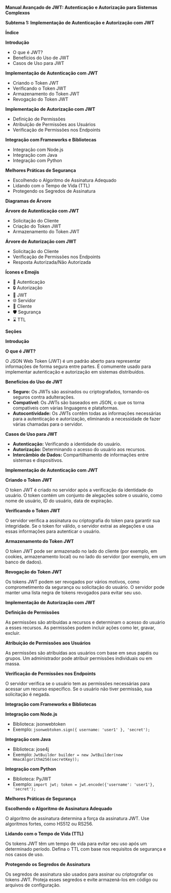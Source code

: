 **Manual Avançado de JWT: Autenticação e Autorização para Sistemas Complexos**

**Subtema 1: Implementação de Autenticação e Autorização com JWT**

**Índice**

**Introdução**

* O que é JWT?
* Benefícios do Uso de JWT
* Casos de Uso para JWT

**Implementação de Autenticação com JWT**

* Criando o Token JWT
* Verificando o Token JWT
* Armazenamento do Token JWT
* Revogação do Token JWT

**Implementação de Autorização com JWT**

* Definição de Permissões
* Atribuição de Permissões aos Usuários
* Verificação de Permissões nos Endpoints

**Integração com Frameworks e Bibliotecas**

* Integração com Node.js
* Integração com Java
* Integração com Python

**Melhores Práticas de Segurança**

* Escolhendo o Algoritmo de Assinatura Adequado
* Lidando com o Tempo de Vida (TTL)
* Protegendo os Segredos de Assinatura

**Diagramas de Árvore**

**Árvore de Autenticação com JWT**

* Solicitação do Cliente
* Criação do Token JWT
* Armazenamento do Token JWT

**Árvore de Autorização com JWT**

* Solicitação do Cliente
* Verificação de Permissões nos Endpoints
* Resposta Autorizada/Não Autorizada

**Ícones e Emojis**

* 🔑 Autenticação
* 🔒 Autorização
* 📝 JWT
* 🌐 Servidor
* 📱 Cliente
* 🛡️ Segurança
* ⌛ TTL

**Seções**

**Introdução**

**O que é JWT?**

O JSON Web Token (JWT) é um padrão aberto para representar informações de forma segura entre partes. É comumente usado para implementar autenticação e autorização em sistemas distribuídos.

**Benefícios do Uso de JWT**

* **Seguro:** Os JWTs são assinados ou criptografados, tornando-os seguros contra adulterações.
* **Compatível:** Os JWTs são baseados em JSON, o que os torna compatíveis com várias linguagens e plataformas.
* **Autocontividade:** Os JWTs contêm todas as informações necessárias para a autenticação e autorização, eliminando a necessidade de fazer várias chamadas para o servidor.

**Casos de Uso para JWT**

* **Autenticação:** Verificando a identidade do usuário.
* **Autorização:** Determinando o acesso do usuário aos recursos.
* **Intercâmbio de Dados:** Compartilhamento de informações entre sistemas e dispositivos.

**Implementação de Autenticação com JWT**

**Criando o Token JWT**

O token JWT é criado no servidor após a verificação da identidade do usuário. O token contém um conjunto de alegações sobre o usuário, como nome de usuário, ID do usuário, data de expiração.

**Verificando o Token JWT**

O servidor verifica a assinatura ou criptografia do token para garantir sua integridade. Se o token for válido, o servidor extrai as alegações e usa essas informações para autenticar o usuário.

**Armazenamento do Token JWT**

O token JWT pode ser armazenado no lado do cliente (por exemplo, em cookies, armazenamento local) ou no lado do servidor (por exemplo, em um banco de dados).

**Revogação do Token JWT**

Os tokens JWT podem ser revogados por vários motivos, como comprometimento da segurança ou solicitação do usuário. O servidor pode manter uma lista negra de tokens revogados para evitar seu uso.

**Implementação de Autorização com JWT**

**Definição de Permissões**

As permissões são atribuídas a recursos e determinam o acesso do usuário a esses recursos. As permissões podem incluir ações como ler, gravar, excluir.

**Atribuição de Permissões aos Usuários**

As permissões são atribuídas aos usuários com base em seus papéis ou grupos. Um administrador pode atribuir permissões individuais ou em massa.

**Verificação de Permissões nos Endpoints**

O servidor verifica se o usuário tem as permissões necessárias para acessar um recurso específico. Se o usuário não tiver permissão, sua solicitação é negada.

**Integração com Frameworks e Bibliotecas**

**Integração com Node.js**

* Biblioteca: jsonwebtoken
* Exemplo: `jsonwebtoken.sign({ username: 'user1' }, 'secret');`

**Integração com Java**

* Biblioteca: jose4j
* Exemplo: `JwtBuilder builder = new JwtBuilder(new HmacAlgorithm256(secretKey));`

**Integração com Python**

* Biblioteca: PyJWT
* Exemplo: `import jwt; token = jwt.encode({'username': 'user1'}, 'secret');`

**Melhores Práticas de Segurança**

**Escolhendo o Algoritmo de Assinatura Adequado**

O algoritmo de assinatura determina a força da assinatura JWT. Use algoritmos fortes, como HS512 ou RS256.

**Lidando com o Tempo de Vida (TTL)**

Os tokens JWT têm um tempo de vida para evitar seu uso após um determinado período. Defina o TTL com base nos requisitos de segurança e nos casos de uso.

**Protegendo os Segredos de Assinatura**

Os segredos de assinatura são usados para assinar ou criptografar os tokens JWT. Proteja esses segredos e evite armazená-los em código ou arquivos de configuração.
